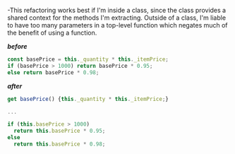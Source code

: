 -This refactoring works best if I'm inside a class, since the class provides a shared context for the methods I'm extracting. Outside of a class, I'm liable to have too many parameters in a top-level function which negates much of the benefit of using a function.

**_before_**

```javascript
const basePrice = this._quantity * this._itemPrice;
if (basePrice > 1000) return basePrice * 0.95;
else return basePrice * 0.98;
```

**_after_**

```javascript
get basePrice() {this._quantity * this._itemPrice;}

...

if (this.basePrice > 1000)
  return this.basePrice * 0.95;
else
  return this.basePrice * 0.98;
```
